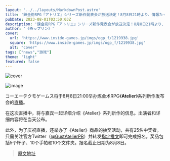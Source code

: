 ```yaml
---
layout: '../../layouts/MarkdownPost.astro'
title: '錬金術RPG『アトリエ』シリーズ新作発表会が放送決定！8月8日21時より、情報たっぷりでお届け'
pubDate: 2023-08-01T03:50:03Z
description: '錬金術RPG『アトリエ』シリーズ新作発表会が放送決定！8月8日21時より、情報たっぷりでお届け'
author: '《茶っプリン》'
cover:
  url: 'https://www.inside-games.jp/imgs/ogp_f/1219938.jpg'
  square: 'https://www.inside-games.jp/imgs/ogp_f/1219938.jpg'
  alt: "cover"
tags: ["news","游戏"]
theme: 'light'
featured: false
---
```


![cover](https://www.inside-games.jp/imgs/ogp_f/1219938.jpg)

![image](https://www.inside-games.jp/imgs/zoom/1219936.jpg)

コーエーテクモゲームス将于8月8日21:00举办炼金术RPG《<b>Atelier</b>》系列新作发布会的<a target="_blank" rel="noopener noreferrer nofollow" href="https://www.youtube.com/watch?v=Wsyitgd5UpE&amp;rel=0">直播</a>。

在这次直播中，将与嘉宾一起详细介绍《Atelier》系列新作的信息。出演者和详细内容将在当天公布。

此外，为了庆祝直播，还举办了《Atelier》商品的抽奖活动，共有25名中奖者。只需关注官方Twitter（<a target="_blank" rel="noopener noreferrer nofollow" href="https://twitter.com/GustAtelierPR">@GustAtelierPR</a>）并转发<a target="_blank" rel="noopener noreferrer nofollow" href="https://twitter.com/GustAtelierPR/status/1686210146211659776">指定推文</a>即可完成报名。奖品包括5个杯子、10个手帕和10个文件夹。报名截止日期为8月8日。

>[原文地址](https://www.inside-games.jp/article/2023/08/01/147557.html)  